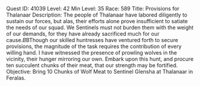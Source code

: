 Quest ID: 41039
Level: 42
Min Level: 35
Race: 589
Title: Provisions for Thalanaar
Description: The people of Thalanaar have labored diligently to sustain our forces, but alas, their efforts alone prove insufficient to satiate the needs of our squad. We Sentinels must not burden them with the weight of our demands, for they have already sacrificed much for our cause.$B$BThough our skilled huntresses have ventured forth to secure provisions, the magnitude of the task requires the contribution of every willing hand. I have witnessed the presence of prowling wolves in the vicinity, their hunger mirroring our own. Embark upon this hunt, and procure ten succulent chunks of their meat, that our strength may be fortified.
Objective: Bring 10 Chunks of Wolf Meat to Sentinel Glensha at Thalanaar in Feralas.
